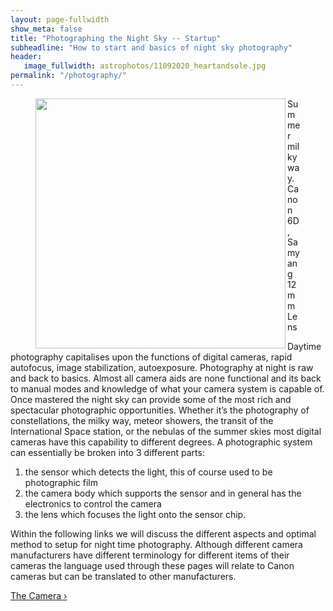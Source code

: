 ```yaml
---
layout: page-fullwidth
show_meta: false
title: "Photographing the Night Sky -- Startup"
subheadline: "How to start and basics of night sky photography"
header:
   image_fullwidth: astrophotos/11092020_heartandsole.jpg
permalink: "/photography/"
---
```

<figure>
    <img align="left" width="400" height="400" src="https://stetate.github.io/Astrosteve/assets/img/astrophotos/southup.jpg">
    <figcaption>Summer milky way. Canon 6D, Samyang 12mm Lens</figcaption>
</figure>
Daytime photography capitalises upon the functions of digital cameras, rapid autofocus, 
image stabilization, autoexposure. Photography at night is raw and back to basics. 
Almost all camera aids are none functional and its back to manual modes and knowledge of what 
your camera system is capable of. Once mastered the night sky can provide some of the most rich and 
spectacular photographic opportunities. Whether it’s the photography of constellations, 
the milky way, meteor showers, the transit of the International Space station, or the nebulas 
of the summer skies most digital cameras have this capability to different degrees. 
A photographic system can essentially be broken into 3 different parts:

1.	the sensor which detects the light, this of course used to be photographic film
2.	the camera body which supports the sensor and in general has the electronics to control 
      the camera
3.	the lens which focuses the light onto the sensor chip. 

Within the following links we will discuss the different aspects and optimal method to setup for 
      night time photography. Although different camera manufacturers have different terminology 
      for different items of their cameras the language used through these pages will relate to 
      Canon cameras but can be translated to other manufacturers.
      

<a class="radius button small" href="{{ site.url }}{{ site.baseurl }}/photography/camera/">The Camera ›</a>

[MY]:../assets/img/astrophotos/southup.jpg
